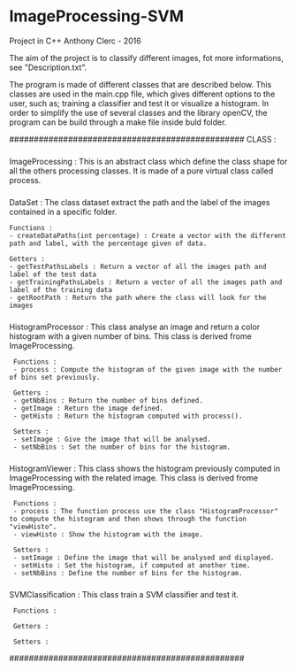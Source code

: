 # ImageProcessing-SVM
Project in C++
Anthony Clerc - 2016

The aim of the project is to classify different images, fot more informations, see "Description.txt".

The program is made of different classes that are described below. This classes are used in the main.cpp file, which gives different options to the user, such as; training a classifier and test it or visualize a histogram.
In order to simplify the use of several classes and the library openCV, the program can be build through a make file inside buld folder.

################################################
CLASS :

###
ImageProcessing :
This is an abstract class which define the class shape for all the others processing classes. It is made of a pure virtual class called process.

###
DataSet :
The class dataset extract the path and the label of the images contained in a specific folder.

    Functions :
    - createDataPaths(int percentage) : Create a vector with the different path and label, with the percentage given of data. 

    Getters :
    - getTestPathsLabels : Return a vector of all the images path and label of the test data
    - getTrainingPathsLabels : Return a vector of all the images path and label of the training data
    - getRootPath : Return the path where the class will look for the images


###
HistogramProcessor :
This class analyse an image and return a color histogram with a given number of bins. This class is derived frome ImageProcessing.

     Functions :
     - process : Compute the histogram of the given image with the number of bins set previously.

     Getters :
     - getNbBins : Return the number of bins defined.
     - getImage : Return the image defined.
     - getHisto : Return the histogram computed with process().

     Setters :
     - setImage : Give the image that will be analysed.
     - setNbBins : Set the number of bins for the histogram.


###
HistogramViewer :
This class shows the histogram previously computed in ImageProcessing with the related image. This class is derived frome ImageProcessing.


     Functions :
     - process : The function process use the class "HistogramProcessor" to compute the histogram and then shows through the function "viewHisto".
     - viewHisto : Show the histogram with the image.

     Setters :
     - setImage : Define the image that will be analysed and displayed.
     - setHisto : Set the histogram, if computed at another time.
     - setNbBins : Define the number of bins for the histogram.

###
SVMClassification :
This class train a SVM classifier and test it.

     Functions :

     Getters :

     Setters :



################################################





